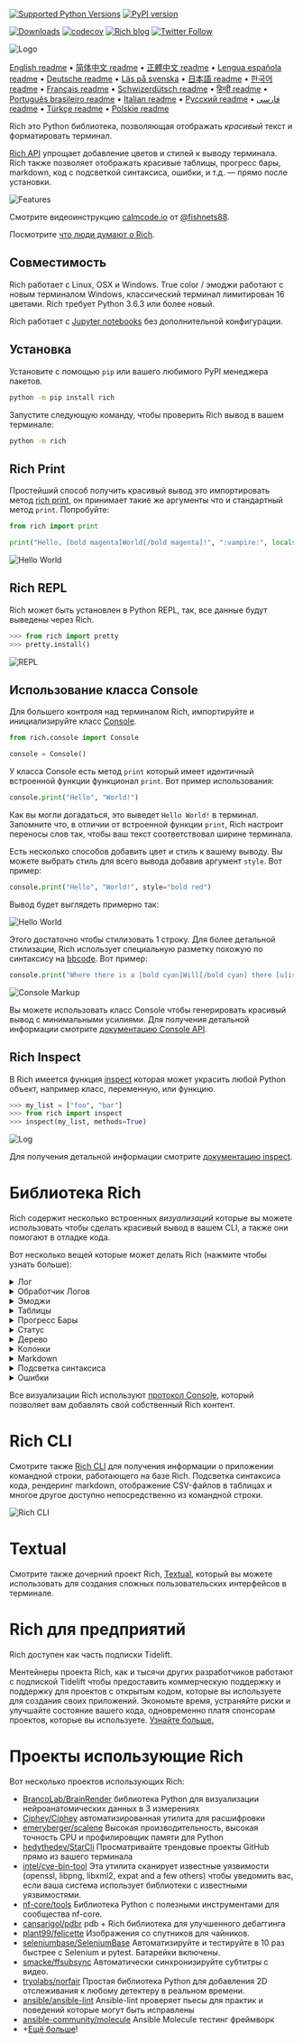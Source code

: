 [![Supported Python Versions](https://img.shields.io/pypi/pyversions/rich)](https://pypi.org/project/rich/) [![PyPI version](https://badge.fury.io/py/rich.svg)](https://badge.fury.io/py/rich)

[![Downloads](https://pepy.tech/badge/rich/month)](https://pepy.tech/project/rich)
[![codecov](https://img.shields.io/codecov/c/github/Textualize/rich?label=codecov&logo=codecov)](https://codecov.io/gh/Textualize/rich)
[![Rich blog](https://img.shields.io/badge/blog-rich%20news-yellowgreen)](https://www.willmcgugan.com/tag/rich/)
[![Twitter Follow](https://img.shields.io/twitter/follow/willmcgugan.svg?style=social)](https://twitter.com/willmcgugan)

![Logo](https://github.com/textualize/rich/raw/master/imgs/logo.svg)

[English readme](https://github.com/textualize/rich/blob/master/README.md)
 • [简体中文 readme](https://github.com/textualize/rich/blob/master/README.cn.md)
 • [正體中文 readme](https://github.com/textualize/rich/blob/master/README.zh-tw.md)
 • [Lengua española readme](https://github.com/textualize/rich/blob/master/README.es.md)
 • [Deutsche readme](https://github.com/textualize/rich/blob/master/README.de.md)
 • [Läs på svenska](https://github.com/textualize/rich/blob/master/README.sv.md)
 • [日本語 readme](https://github.com/textualize/rich/blob/master/README.ja.md)
 • [한국어 readme](https://github.com/textualize/rich/blob/master/README.kr.md)
 • [Français readme](https://github.com/textualize/rich/blob/master/README.fr.md)
 • [Schwizerdütsch readme](https://github.com/textualize/rich/blob/master/README.de-ch.md)
 • [हिन्दी readme](https://github.com/textualize/rich/blob/master/README.hi.md)
 • [Português brasileiro readme](https://github.com/textualize/rich/blob/master/README.pt-br.md)
 • [Italian readme](https://github.com/textualize/rich/blob/master/README.it.md)
 • [Русский readme](https://github.com/textualize/rich/blob/master/README.ru.md)
  • [فارسی readme](https://github.com/textualize/rich/blob/master/README.fa.md)
 • [Türkçe readme](https://github.com/textualize/rich/blob/master/README.tr.md)
 • [Polskie readme](https://github.com/textualize/rich/blob/master/README.pl.md)

Rich это Python библиотека, позволяющая отображать _красивый_ текст и форматировать терминал.

[Rich API](https://rich.readthedocs.io/en/latest/) упрощает добавление цветов и стилей к выводу терминала. Rich также позволяет отображать красивые таблицы, прогресс бары, markdown, код с подсветкой синтаксиса, ошибки, и т.д. — прямо после установки.

![Features](https://github.com/textualize/rich/raw/master/imgs/features.png)

Смотрите видеоинструкцию  [calmcode.io](https://calmcode.io/rich/introduction.html) от [@fishnets88](https://twitter.com/fishnets88).

Посмотрите [что люди думают о Rich](https://www.willmcgugan.com/blog/pages/post/rich-tweets/).

## Cовместимость

Rich работает с Linux, OSX и Windows. True color / эмоджи работают с новым терминалом Windows, классический терминал лимитирован 16 цветами. Rich требует Python 3.6.3 или более новый.

Rich работает с [Jupyter notebooks](https://jupyter.org/) без дополнительной конфигурации.

## Установка

Установите с помощью `pip` или вашего любимого PyPI менеджера пакетов.

```sh
python -m pip install rich
```

Запустите следующую команду, чтобы проверить Rich вывод в вашем терминале:

```sh
python -m rich
```

## Rich Print

Простейший способ получить красивый вывод это импортировать метод [rich print](https://rich.readthedocs.io/en/latest/introduction.html#quick-start), он принимает такие же аргументы что и стандартный метод `print`. Попробуйте:

```python
from rich import print

print("Hello, [bold magenta]World[/bold magenta]!", ":vampire:", locals())
```

![Hello World](https://github.com/textualize/rich/raw/master/imgs/print.png)

## Rich REPL

Rich может быть установлен в Python REPL, так, все данные будут выведены через Rich.

```python
>>> from rich import pretty
>>> pretty.install()
```

![REPL](https://github.com/textualize/rich/raw/master/imgs/repl.png)

## Использование класса Console

Для большего контроля над терминалом Rich, импортируйте и инициализируйте класс [Console](https://rich.readthedocs.io/en/latest/reference/console.html#rich.console.Console).

```python
from rich.console import Console

console = Console()
```

У класса Сonsole есть метод `print` который имеет идентичный встроенной функции функционал `print`. Вот пример использования:

```python
console.print("Hello", "World!")
```

Как вы могли догадаться, это выведет `Hello World!` в терминал. Запомните что, в отличии от встроенной функции `print`, Rich настроит переносы слов так, чтобы ваш текст соответствовал ширине терминала.

Есть несколько способов добавить цвет и стиль к вашему выводу. Вы можете выбрать стиль для всего вывода добавив аргумент `style`. Вот пример:

```python
console.print("Hello", "World!", style="bold red")
```

Вывод будет выглядеть примерно так:

![Hello World](https://github.com/textualize/rich/raw/master/imgs/hello_world.png)

Этого достаточно чтобы стилизовать 1 строку. Для более детальной стилизации, Rich использует специальную разметку похожую по синтаксису на [bbcode](https://en.wikipedia.org/wiki/BBCode). Вот пример:

```python
console.print("Where there is a [bold cyan]Will[/bold cyan] there [u]is[/u] a [i]way[/i].")
```

![Console Markup](https://github.com/textualize/rich/raw/master/imgs/where_there_is_a_will.png)

Вы можете использовать класс Console чтобы генерировать красивый вывод с минимальными усилиями. Для получения детальной информации смотрите [документацию Console API](https://rich.readthedocs.io/en/latest/console.html).

## Rich Inspect

В Rich имеется функция [inspect](https://rich.readthedocs.io/en/latest/reference/init.html?highlight=inspect#rich.inspect) которая может украсить любой Python объект, например класс, переменную, или функцию.

```python
>>> my_list = ["foo", "bar"]
>>> from rich import inspect
>>> inspect(my_list, methods=True)
```

![Log](https://github.com/textualize/rich/raw/master/imgs/inspect.png)

Для получения детальной информации смотрите [документацию inspect](https://rich.readthedocs.io/en/latest/reference/init.html#rich.inspect).

# Библиотека Rich

Rich содержит несколько встроенных _визуализаций_ которые вы можете использовать чтобы сделать красивый вывод в вашем CLI, а также они помогают в отладке кода.

Вот несколько вещей которые может делать Rich (нажмите чтобы узнать больше):

<details>
<summary>Лог</summary>

В классе Сonsole есть метод `log()` который имеет интерфейс, аналогичный `print()`, но также отображает колонку текущим временем, именем файла и номером строки кода в которой был вызван метод. По умолчанию Rich будет подсвечивать синтаксис для структур Python и для строк repr. Если вы передадите в метод коллекцию (т.е. dict или list) Rich выведет её так, чтобы она разместилась в доступном пространстве. Вот пример использования этого метода.

```python
from rich.console import Console
console = Console()

test_data = [
    {"jsonrpc": "2.0", "method": "sum", "params": [None, 1, 2, 4, False, True], "id": "1",},
    {"jsonrpc": "2.0", "method": "notify_hello", "params": [7]},
    {"jsonrpc": "2.0", "method": "subtract", "params": [42, 23], "id": "2"},
]

def test_log():
    enabled = False
    context = {
        "foo": "bar",
    }
    movies = ["Deadpool", "Rise of the Skywalker"]
    console.log("Hello from", console, "!")
    console.log(test_data, log_locals=True)


test_log()
```

Приведенный выше код выведет это:

![Log](https://github.com/textualize/rich/raw/master/imgs/log.png)


Обратите внимание на аргумент `log_locals`, который выводит таблицу, содержащую локальные переменные функции, в которой был вызван метод log.

Метод может быть использован для вывода данных в терминал в длительно работающих программ, таких как сервера, но он также может помочь в отладке.

</details>
<details>
<summary>Обработчик Логов</summary>

Вы также можете использовать встроенный [класс Handler](https://rich.readthedocs.io/en/latest/logging.html) чтобы форматировать и раскрашивать вывод из встроенной библиотеки logging. Вот пример вывода:

![Logging](https://github.com/textualize/rich/raw/master/imgs/logging.png)

</details>

<details>
<summary>Эмоджи</summary>

Чтобы вставить эмоджи в вывод консоли, поместите его название между двумя двоеточиями. Вот пример:

```python
>>> console.print(":smiley: :vampire: :pile_of_poo: :thumbs_up: :raccoon:")
😃 🧛 💩 👍 🦝
```

Пожалуйста, используйте эту функцию с умом.

</details>

<details>
<summary>Таблицы</summary>

Rich может отображать гибкие настраиваемые [таблицы](https://rich.readthedocs.io/en/latest/tables.html) с помощью символов unicode. Есть большое количество вариантов границ, стилей, выравниваний ячеек и т.п.

![table movie](https://github.com/textualize/rich/raw/master/imgs/table_movie.gif)

Эта анимация была сгенерирована с помощью [table_movie.py](https://github.com/textualize/rich/blob/master/examples/table_movie.py) в папке примеров.

Вот пример более простой таблицы:

```python
from rich.console import Console
from rich.table import Table

console = Console()

table = Table(show_header=True, header_style="bold magenta")
table.add_column("Date", style="dim", width=12)
table.add_column("Title")
table.add_column("Production Budget", justify="right")
table.add_column("Box Office", justify="right")
table.add_row(
    "Dec 20, 2019", "Star Wars: The Rise of Skywalker", "$275,000,000", "$375,126,118"
)
table.add_row(
    "May 25, 2018",
    "[red]Solo[/red]: A Star Wars Story",
    "$275,000,000",
    "$393,151,347",
)
table.add_row(
    "Dec 15, 2017",
    "Star Wars Ep. VIII: The Last Jedi",
    "$262,000,000",
    "[bold]$1,332,539,889[/bold]",
)

console.print(table)
```

Этот пример выводит:

![table](https://github.com/textualize/rich/raw/master/imgs/table.png)

Обратите внимание, что разметка осуществляется таким же способом, что и `print()` и `log()`. На самом деле, все, что может быть отображено Rich, может быть включено в заголовки / строки (даже в другие таблицы).

Класс `Table` достаточно умный чтобы менять размер столбцов, так, чтобы они заполняли доступную ширину терминала, обёртывая текст как нужно. Вот тот же самый пример с терминалом меньше таблицы:

![table2](https://github.com/textualize/rich/raw/master/imgs/table2.png)

</details>

<details>
<summary>Прогресс Бары</summary>

Rich может отображать несколько плавных [прогресс](https://rich.readthedocs.io/en/latest/progress.html) баров чтобы отслеживать долго-идущие задания.

Для базового использования, оберните любую последовательность в функцию `track` и выполните итерации по результату. Вот пример:

```python
from rich.progress import track

for step in track(range(100)):
    do_step(step)
```

Добавить несколько индикаторов выполнения не намного сложнее. Вот пример взятый из документации:

![progress](https://github.com/textualize/rich/raw/master/imgs/progress.gif)

Столбцы могут быть сконфигурированы таким образом, чтобы отображать любые сведения, которые вы хотите. Стандартные столбцы содержат проценты выполнения, размер файлы, скорость файла и оставшееся время. Вот ещё пример показывающий прогресс загрузки:

![progress](https://github.com/textualize/rich/raw/master/imgs/downloader.gif)

Чтобы попробовать самому, скачайте [examples/downloader.py](https://github.com/textualize/rich/blob/master/examples/downloader.py), который может загружать несколько URL-адресов одновременно, отображая прогресс.

</details>

<details>
<summary>Статус</summary>

Для ситуаций где сложно вычислить прогресс, вы можете использовать метод [статус](https://rich.readthedocs.io/en/latest/reference/console.html#rich.console.Console.status) который будет отображать крутящуюся анимацию и сообщение. Анимация не помешает вам использовать консоль в обычном режиме. Вот пример:

```python
from time import sleep
from rich.console import Console

console = Console()
tasks = [f"task {n}" for n in range(1, 11)]

with console.status("[bold green]Working on tasks...") as status:
    while tasks:
        task = tasks.pop(0)
        sleep(1)
        console.log(f"{task} complete")
```

Это сгенерирует вот такой вывод в консоль.

![status](https://github.com/textualize/rich/raw/master/imgs/status.gif)

Крутящиеся анимации были взяты из [cli-spinners](https://www.npmjs.com/package/cli-spinners). Вы можете выбрать одну из них указав параметр `spinner`. Введите следующую команду чтобы посмотреть доступные анимации:

```
python -m rich.spinner
```

Приведенная выше команда сгенерирует следующий вывод в терминале:

![spinners](https://github.com/textualize/rich/raw/master/imgs/spinners.gif)

</details>

<details>
<summary>Дерево</summary>

Rich может отобразить [дерево](https://rich.readthedocs.io/en/latest/tree.html) с направляющими уровнями. Дерево идеально подходит для отображения структуры файлов или любых других иерархических данных.

Метки дерева могут быть содержать простой текст или чем-либо еще, что может отобразить Rich. Запустите следующую команду для демонстрации:

```
python -m rich.tree
```

Это генерирует следующий вывод:

![markdown](https://github.com/textualize/rich/raw/master/imgs/tree.png)

Смотрите пример [tree.py](https://github.com/textualize/rich/blob/master/examples/tree.py) скрипта,который отображает древовидное представление любого каталога, аналогично команде linux `tree`.

</details>

<details>
<summary>Колонки</summary>

Rich может отображать контент в аккуратных [колонках](https://rich.readthedocs.io/en/latest/columns.html) с равной или оптимальной шириной. Вот очень простой пример клона команды `ls` (MacOS / Linux) который отображает список файлов из папки в виде колонок:

```python
import os
import sys

from rich import print
from rich.columns import Columns

directory = os.listdir(sys.argv[1])
print(Columns(directory))
```

Следующий снимок экрана является [примером колонок](https://github.com/textualize/rich/blob/master/examples/columns.py) который изображает данные взятые из API в столбцах:

![columns](https://github.com/textualize/rich/raw/master/imgs/columns.png)

</details>

<details>
<summary>Markdown</summary>

Rich может отображать [markdown](https://rich.readthedocs.io/en/latest/markdown.html), проделывая неплохую работу в форматировании под терминал.

Чтобы отобразить markdown импортируйте класс `Markdown` и инициализируйте его с помощью строки содержащей код markdown. Затем распечатайте его в консоли. Вот пример:

```python
from rich.console import Console
from rich.markdown import Markdown

console = Console()
with open("README.md") as readme:
    markdown = Markdown(readme.read())
console.print(markdown)
```

Это выведет что-то похожее на это:

![markdown](https://github.com/textualize/rich/raw/master/imgs/markdown.png)

</details>

<details>
<summary>Подсветка синтаксиса</summary>

Rich использует библиотеку [pygments](https://pygments.org/) чтобы выполнить [подсветку синтаксиса](https://rich.readthedocs.io/en/latest/syntax.html). Использование аналогично рендерингу markdown; создайте объект `Syntax` и выведите его на консоль. Вот пример:

```python
from rich.console import Console
from rich.syntax import Syntax

my_code = '''
def iter_first_last(values: Iterable[T]) -> Iterable[Tuple[bool, bool, T]]:
    """Iterate and generate a tuple with a flag for first and last value."""
    iter_values = iter(values)
    try:
        previous_value = next(iter_values)
    except StopIteration:
        return
    first = True
    for value in iter_values:
        yield first, False, previous_value
        first = False
        previous_value = value
    yield first, True, previous_value
'''
syntax = Syntax(my_code, "python", theme="monokai", line_numbers=True)
console = Console()
console.print(syntax)
```

Это выведет что-то похожее на это:

![syntax](https://github.com/textualize/rich/raw/master/imgs/syntax.png)

</details>

<details>
<summary>Ошибки</summary>

Rich может отображать [красивый стек ошибок](https://rich.readthedocs.io/en/latest/traceback.html), который проще читать, и показывает больше информации чем стандартные стек ошибок Python. Вы можете установить Rich как стандартный обработчик ошибок чтобы все не перехваченные исключения отображались Rich.

Вот как это выглядит на OSX (похоже на Linux):

![traceback](https://github.com/textualize/rich/raw/master/imgs/traceback.png)

</details>

Все визуализации Rich используют [протокол Console](https://rich.readthedocs.io/en/latest/protocol.html), который позволяет вам добавлять свой собственный Rich контент.

# Rich CLI

Смотрите также [Rich CLI](https://github.com/textualize/rich-cli) для получения информации о приложении командной строки, работающего на базе Rich. Подсветка синтаксиса кода, рендеринг markdown, отображение CSV-файлов в таблицах и многое другое доступно непосредственно из командной строки.


![Rich CLI](https://raw.githubusercontent.com/Textualize/rich-cli/main/imgs/rich-cli-splash.jpg)

# Textual

Смотрите также дочерний проект Rich, [Textual](https://github.com/Textualize/textual), который вы можете использовать для создания сложных пользовательских интерфейсов в терминале.

# Rich для предприятий

Rich доступен как часть подписки Tidelift.

Ментейнеры проекта Rich, как и тысячи других разработчиков работают с подпиской Tidelift чтобы предоставить коммерческую поддержку и поддержку для проектов с открытым кодом, которые вы используете для создания своих приложений. Экономьте время, устраняйте риски и улучшайте состояние вашего кода, одновременно платя спонсорам проектов, которые вы используете. [Узнайте больше.](https://tidelift.com/subscription/pkg/pypi-rich?utm_source=pypi-rich&utm_medium=referral&utm_campaign=enterprise&utm_term=repo)

# Проекты использующие Rich

Вот несколько проектов использующих Rich:

- [BrancoLab/BrainRender](https://github.com/BrancoLab/BrainRender)
  библиотека Python для визуализации нейроанатомических данных в 3 измерениях
- [Ciphey/Ciphey](https://github.com/Ciphey/Ciphey)
  автоматизированная утилита для расшифровки
- [emeryberger/scalene](https://github.com/emeryberger/scalene)
  Высокая производительность, высокая точность CPU и профилировщик памяти для Python
- [hedythedev/StarCli](https://github.com/hedythedev/starcli)
  Просматривайте трендовые проекты GitHub прямо из вашего терминала
- [intel/cve-bin-tool](https://github.com/intel/cve-bin-tool)
  Эта утилита сканирует известные уязвимости (openssl, libpng, libxml2, expat and a few others) чтобы уведомить вас, если ваша система использует библиотеки с известными уязвимостями.
- [nf-core/tools](https://github.com/nf-core/tools)
  Библиотека Python с полезными инструментами для сообщества nf-core.
- [cansarigol/pdbr](https://github.com/cansarigol/pdbr)
  pdb + Rich библиотека для улучшенного дебаггинга
- [plant99/felicette](https://github.com/plant99/felicette)
  Изображения со спутников для чайников.
- [seleniumbase/SeleniumBase](https://github.com/seleniumbase/SeleniumBase)
  Автоматизируйте и тестируйте в 10 раз быстрее с Selenium и pytest. Батарейки включены.
- [smacke/ffsubsync](https://github.com/smacke/ffsubsync)
  Автоматически синхронизируйте субтитры с видео.
- [tryolabs/norfair](https://github.com/tryolabs/norfair)
  Простая библиотека Python для добавления 2D отслеживания к любому детектеру в реальном времени.
- [ansible/ansible-lint](https://github.com/ansible/ansible-lint) Ansible-lint проверяет пьесы для практик и поведений которые могут быть исправлены
- [ansible-community/molecule](https://github.com/ansible-community/molecule) Ansible Molecule тестинг фреймворк
- +[Ещё больше](https://github.com/textualize/rich/network/dependents)!

<!-- This is a test, no need to translate -->
